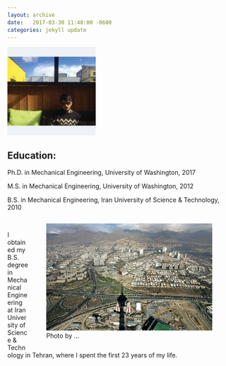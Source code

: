 ```yaml
---
layout: archive
date:   2017-03-30 11:48:00 -0600
categories: jekyll update
---
```

<img src="/assets/images/FB-profie.jpg" alt="Profile Picture" style="width:200px;height:200px;">

## Education:
Ph.D. in Mechanical Engineering, University of Washington, 2017

M.S. in Mechanical Engineering, University of Washington, 2012

B.S. in Mechanical Engineering, Iran University of Science & Technology, 2010

<div>
    <p style="float: right;">
    <figure style="float:right;">
    <img alt="Tehran image"
    src="/assets/images/Tehran-kaveh.png"
    width="376" height="242"/>
    <figcaption>Photo by ...</figcaption>
    </figure>
    </p>
    <br>
    <p>I obtained my B.S. degree in Mechanical Engineering at Iran University of Science & Technology in Tehran, where I spent the first 23 years of my life.</p>
</div>
